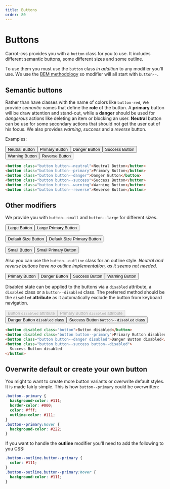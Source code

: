 ```yaml
---
title: Buttons
order: 80
---
```


# Buttons

Carrot-css provides you with a `button` class for you to use. It includes different semantic buttons, some different sizes and some outline.

To use them you must use the `button` class _in addition_ to any modifier you'll use. We use the [BEM methodology](http://getbem.com/introduction/) so modifier will all start with `button--`.

## Semantic buttons

Rather than have classes with the name of colors like `button-red`, we provide _semantic_ names that define the **role** of the button.
A **primary** button will be draw attention and stand-out, while a **danger** should be used for _dangerous_ actions like deleting an item or blocking an user. **Neutral** button can be use for some secondary actions that should not get the user out of his focus.
We also provides _warning_, _success_ and a _reverse_ button.

Examples:

<div class="preview cluster">

<button class="button button--neutral">Neutral Button</button><button class="button button--primary">Primary Button</button><button class="button button--danger">Danger Button</button><button class="button button--success">Success Button</button><button class="button button--warning">Warning Button</button><button class="button button--reverse">Reverse Button</button>

</div>

```html
<button class="button button--neutral">Neutral Button</button>
<button class="button button--primary">Primary Button</button>
<button class="button button--danger">Danger Button</button>
<button class="button button--success">Success Button</button>
<button class="button button--warning">Warning Button</button>
<button class="button button--reverse">Reverse Button</button>
```

## Other modifiers

We provide you with `button--small` and `button--large` for different sizes.

<div class="preview cluster">

<button class="button button--neutral button--large">Large Button</button><button class="button button--primary button--large">Large Primary Button</button>

<button class="button button--neutral">Default Size Button</button><button class="button button--primary">Default Size Primary Button</button>

<button class="button button--neutral button--small">Small Button</button><button class="button button--primary button--small">Small Primary Button</button>

</div>

Also you can use the `button--outline` class for an outline style. _Neutral and reverse buttons have no outline implementation, as it seems not needed_.

<div class="preview cluster">

<button class="button button--outline button--primary">Primary Button</button><button class="button button--outline button--danger">Danger Button</button><button class="button button--outline button--success">Success Button</button><button class="button button--outline button--warning">Warning Button</button>

</div>

Disabled state can be applied to the buttons via a `disabled` attribute, a `disabled` class or a `button--disabled` class. The preferred method should be the `disabled` **attribute** as it automatically exclude the button from keyboard navigation.

<div class="preview cluster">

<button disabled class="button">Button `disabled` attribute</button><button disabled class="button button--primary">Primary Button `disabled` attribute</button><button class="button button--danger disabled">Danger Button `disabled` class</button><button class="button button--success button--disabled">Success Button `button--disabled` class</button>

</div>

```html
<button disabled class="button">Button disabled</button>
<button disabled class="button button--primary">Primary Button disabled</button>
<button class="button button--danger disabled">Danger Button disabled</button>
<button class="button button--success button--disabled">
  Success Button disabled
</button>
```

## Overwrite default or create your own button

You might to want to create more button variants or overwrite default styles. It is made fairly simple.
This is how `button--primary` could be overwritten:

```css
.button--primary {
  background-color: #111;
  border-color: #000;
  color: #fff;
  outline-color: #111;
}
.button--primary:hover {
  background-color: #222;
}
```

If you want to handle the **outline** modifier you'll need to add the following to you CSS:

```css
.button--outline.button--primary {
  color: #111;
}
.button--outline.button--primary:hover {
  background-color: #111;
}
```
